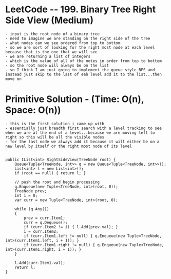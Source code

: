 # LeetCode -- 199. Binary Tree Right Side View (Medium)

    - input is the root node of a binary tree
    - need to imagine we are standing on the right side of the tree
    - what nodes can we see ordered from top to bottom
    - so we are sort of looking for the right most node at each level because that is the one that we will see
    - we are returning a list of integers
    - which is the value of all of the notes in order from top to bottom
    - so the root node will always be on the list
    - so I think I am just going to implement the queue style BFS and instead just skip to the last of eah level add it to the list...then move on



# Primitive Solution - (Time: O(n), Space: O(n))

    - this is the first solution i came up with
    - essentially just breadth first search with a level tracking to see when we are at the end of a level...because we are moving left to right so this will be all the visible nodes
    - for the last node we always add it because it will either be on a new level by itself or the right most node of its level


    public IList<int> RightSideView(TreeNode root) {
        Queue<Tuple<TreeNode, int>> q = new Queue<Tuple<TreeNode, int>>();
        List<int> l = new List<int>();
        if (root == null) { return l; }

        // push the root and begin processing
        q.Enqueue(new Tuple<TreeNode, int>(root, 0));
        TreeNode prev;
        int i = 0;
        var curr = new Tuple<TreeNode, int>(root, 0);

        while (q.Any())
        {
            prev = curr.Item1;
            curr = q.Dequeue();
            if (curr.Item2 != i) { l.Add(prev.val); }
            i = curr.Item2;
            if (curr.Item1.left != null) { q.Enqueue(new Tuple<TreeNode, int>(curr.Item1.left, i + 1)); }
            if (curr.Item1.right != null) { q.Enqueue(new Tuple<TreeNode, int>(curr.Item1.right, i + 1)); }
        }

        l.Add(curr.Item1.val);
        return l;
    }